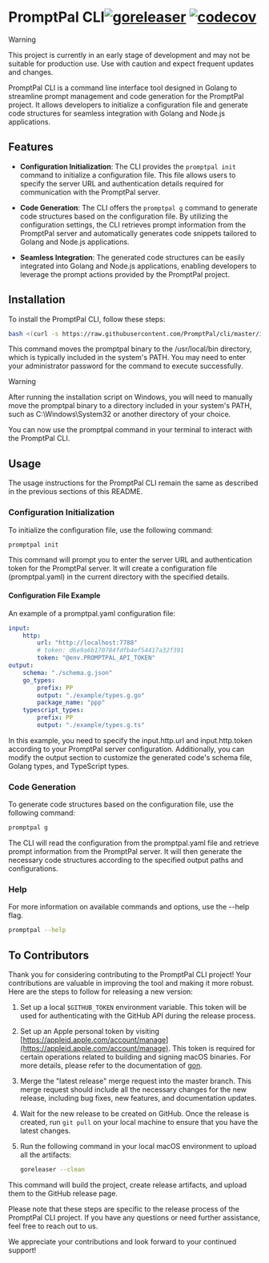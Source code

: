 # PromptPal CLI[![goreleaser](https://github.com/PromptPal/cli/actions/workflows/release.yaml/badge.svg)](https://github.com/PromptPal/cli/actions/workflows/release.yaml) [![codecov](https://codecov.io/gh/PromptPal/cli/graph/badge.svg?token=Y6FVYRIZ7X)](https://codecov.io/gh/PromptPal/cli)

> [!WARNING]
> This project is currently in an early stage of development and may not be suitable for production use. Use with caution and expect frequent updates and changes.

PromptPal CLI is a command line interface tool designed in Golang to streamline prompt management and code generation for the PromptPal project. It allows developers to initialize a configuration file and generate code structures for seamless integration with Golang and Node.js applications.

## Features

- **Configuration Initialization**: The CLI provides the `promptpal init` command to initialize a configuration file. This file allows users to specify the server URL and authentication details required for communication with the PromptPal server.

- **Code Generation**: The CLI offers the `promptpal g` command to generate code structures based on the configuration file. By utilizing the configuration settings, the CLI retrieves prompt information from the PromptPal server and automatically generates code snippets tailored to Golang and Node.js applications.

- **Seamless Integration**: The generated code structures can be easily integrated into Golang and Node.js applications, enabling developers to leverage the prompt actions provided by the PromptPal project.

## Installation

To install the PromptPal CLI, follow these steps:

```bash
bash <(curl -s https://raw.githubusercontent.com/PromptPal/cli/master/install.bash)
```

This command moves the promptpal binary to the /usr/local/bin directory, which is typically included in the system's PATH. You may need to enter your administrator password for the command to execute successfully.

> [!WARNING]
> After running the installation script on Windows, you will need to manually move the promptpal binary to a directory included in your system's PATH, such as C:\Windows\System32 or another directory of your choice.

You can now use the promptpal command in your terminal to interact with the PromptPal CLI.

## Usage
The usage instructions for the PromptPal CLI remain the same as described in the previous sections of this README.

### Configuration Initialization
To initialize the configuration file, use the following command:

```bash
promptpal init
```

This command will prompt you to enter the server URL and authentication token for the PromptPal server. It will create a configuration file (promptpal.yaml) in the current directory with the specified details.

#### Configuration File Example

An example of a promptpal.yaml configuration file:

```yaml
input:
    http:
        url: "http://localhost:7788"
        # token: d6e9a6b170784fdfb4ef54417a32f391
        token: "@env.PROMPTPAL_API_TOKEN"
output:
    schema: "./schema.g.json"
    go_types:
        prefix: PP
        output: "./example/types.g.go"
        package_name: "ppp"
    typescript_types:
        prefix: PP
        output: "./example/types.g.ts"
```

In this example, you need to specify the input.http.url and input.http.token according to your PromptPal server configuration. Additionally, you can modify the output section to customize the generated code's schema file, Golang types, and TypeScript types.

### Code Generation
To generate code structures based on the configuration file, use the following command:

```bash
promptpal g
```

The CLI will read the configuration from the promptpal.yaml file and retrieve prompt information from the PromptPal server. It will then generate the necessary code structures according to the specified output paths and configurations.

### Help
For more information on available commands and options, use the --help flag.

```bash
promptpal --help
```
## To Contributors

Thank you for considering contributing to the PromptPal CLI project! Your contributions are valuable in improving the tool and making it more robust. Here are the steps to follow for releasing a new version:

1. Set up a local `$GITHUB_TOKEN` environment variable. This token will be used for authenticating with the GitHub API during the release process.

2. Set up an Apple personal token by visiting [https://appleid.apple.com/account/manage](https://appleid.apple.com/account/manage). This token is required for certain operations related to building and signing macOS binaries. For more details, please refer to the documentation of [gon](https://github.com/mitchellh/gon#troubleshooting).

3. Merge the "latest release" merge request into the master branch. This merge request should include all the necessary changes for the new release, including bug fixes, new features, and documentation updates.

4. Wait for the new release to be created on GitHub. Once the release is created, run `git pull` on your local machine to ensure that you have the latest changes.

5. Run the following command in your local macOS environment to upload all the artifacts:

   ```bash
   goreleaser --clean
   ```
This command will build the project, create release artifacts, and upload them to the GitHub release page.

Please note that these steps are specific to the release process of the PromptPal CLI project. If you have any questions or need further assistance, feel free to reach out to us.

We appreciate your contributions and look forward to your continued support!